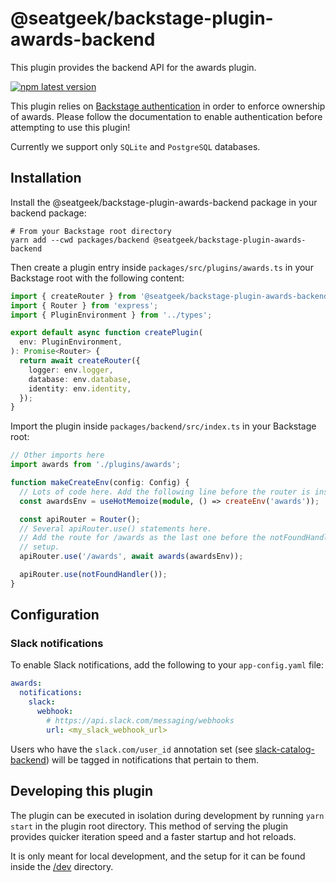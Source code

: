 # @seatgeek/backstage-plugin-awards-backend

This plugin provides the backend API for the awards plugin.

[![npm latest version](https://img.shields.io/npm/v/@seatgeek/backstage-plugin-awards-backend/latest.svg)](https://www.npmjs.com/package/@seatgeek/backstage-plugin-awards-backend)

This plugin relies on [Backstage authentication](https://backstage.io/docs/auth/)
in order to enforce ownership of awards. Please follow the documentation to
enable authentication before attempting to use this plugin!

Currently we support only `SQLite` and `PostgreSQL` databases.

## Installation

Install the @seatgeek/backstage-plugin-awards-backend package in your backend package:

```shell
# From your Backstage root directory
yarn add --cwd packages/backend @seatgeek/backstage-plugin-awards-backend
```

Then create a plugin entry inside `packages/src/plugins/awards.ts` in your
Backstage root with the following content:

```typescript
import { createRouter } from '@seatgeek/backstage-plugin-awards-backend';
import { Router } from 'express';
import { PluginEnvironment } from '../types';

export default async function createPlugin(
  env: PluginEnvironment,
): Promise<Router> {
  return await createRouter({
    logger: env.logger,
    database: env.database,
    identity: env.identity,
  });
}
```

Import the plugin inside `packages/backend/src/index.ts` in your Backstage root:

```typescript
// Other imports here
import awards from './plugins/awards';

function makeCreateEnv(config: Config) {
  // Lots of code here. Add the following line before the router is instantiated.
  const awardsEnv = useHotMemoize(module, () => createEnv('awards'));

  const apiRouter = Router();
  // Several apiRouter.use() statements here.
  // Add the route for /awards as the last one before the notFoundHandler() is
  // setup.
  apiRouter.use('/awards', await awards(awardsEnv));

  apiRouter.use(notFoundHandler());
}
```

## Configuration

### Slack notifications

To enable Slack notifications, add the following to your `app-config.yaml` file:

```yaml
awards:
  notifications:
    slack:
      webhook:
        # https://api.slack.com/messaging/webhooks
        url: <my_slack_webhook_url>
```

Users who have the `slack.com/user_id` annotation set (see [slack-catalog-backend](/plugins/slack-catalog-backend/README.md)) will be tagged in notifications that pertain to them.

## Developing this plugin

The plugin can be executed in isolation during development by running
`yarn start` in the plugin root directory. This method of serving the plugin
provides quicker iteration speed and a faster startup and hot reloads.

It is only meant for local development, and the setup for it can be found
inside the [/dev](/dev) directory.
